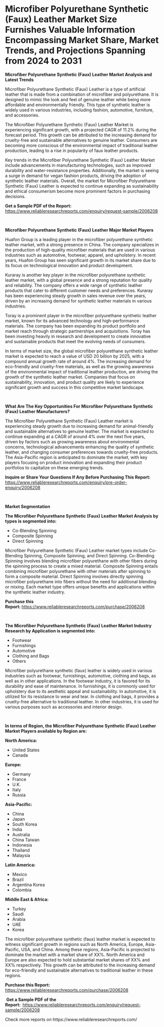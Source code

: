 <p><h1>Microfiber Polyurethane Synthetic (Faux) Leather Market Size Furnishes Valuable Information Encompassing Market Share, Market Trends, and Projections Spanning from 2024 to 2031</h1></p><p><strong>Microfiber Polyurethane Synthetic (Faux) Leather Market Analysis and Latest Trends</strong></p>
<p><p>Microfiber Polyurethane Synthetic (Faux) Leather is a type of artificial leather that is made from a combination of microfiber and polyurethane. It is designed to mimic the look and feel of genuine leather while being more affordable and environmentally friendly. This type of synthetic leather is widely used in various industries, including fashion, automotive, furniture, and accessories.</p><p>The Microfiber Polyurethane Synthetic (Faux) Leather Market is experiencing significant growth, with a projected CAGR of 11.2% during the forecast period. This growth can be attributed to the increasing demand for cruelty-free and sustainable alternatives to genuine leather. Consumers are becoming more conscious of the environmental impact of traditional leather production, leading to a rise in popularity of faux leather products.</p><p>Key trends in the Microfiber Polyurethane Synthetic (Faux) Leather Market include advancements in manufacturing technologies, such as improved durability and water-resistance properties. Additionally, the market is seeing a surge in demand for vegan fashion products, driving the adoption of synthetic leather materials. Overall, the market for Microfiber Polyurethane Synthetic (Faux) Leather is expected to continue expanding as sustainability and ethical consumerism become more prominent factors in purchasing decisions.</p></p>
<p><strong>Get a Sample PDF of the Report:&nbsp;</strong> <a href="https://www.reliableresearchreports.com/enquiry/request-sample/2006208">https://www.reliableresearchreports.com/enquiry/request-sample/2006208</a></p>
<p>&nbsp;</p>
<p><strong>Microfiber Polyurethane Synthetic (Faux) Leather Major Market Players</strong></p>
<p><p>Huafon Group is a leading player in the microfiber polyurethane synthetic leather market, with a strong presence in China. The company specializes in the production of high-quality microfiber materials that are used in various industries such as automotive, footwear, apparel, and upholstery. In recent years, Huafon Group has seen significant growth in its market share due to its focus on technological innovation and product development.</p><p>Kuraray is another key player in the microfiber polyurethane synthetic leather market, with a global presence and a strong reputation for quality and reliability. The company offers a wide range of synthetic leather products that cater to different customer needs and preferences. Kuraray has been experiencing steady growth in sales revenue over the years, driven by an increasing demand for synthetic leather materials in various industries.</p><p>Toray is a prominent player in the microfiber polyurethane synthetic leather market, known for its advanced technology and high-performance materials. The company has been expanding its product portfolio and market reach through strategic partnerships and acquisitions. Toray has been investing heavily in research and development to create innovative and sustainable products that meet the evolving needs of consumers.</p><p>In terms of market size, the global microfiber polyurethane synthetic leather market is expected to reach a value of USD 20 billion by 2025, with a compound annual growth rate of around 4%. The increasing demand for eco-friendly and cruelty-free materials, as well as the growing awareness of the environmental impact of traditional leather production, are driving the growth of the synthetic leather market. Companies that focus on sustainability, innovation, and product quality are likely to experience significant growth and success in this competitive market landscape.</p></p>
<p>&nbsp;</p>
<p><strong>What Are The Key Opportunities For Microfiber Polyurethane Synthetic (Faux) Leather Manufacturers?</strong></p>
<p><p>The Microfiber Polyurethane Synthetic (Faux) Leather market is experiencing steady growth due to increasing demand for animal-friendly and sustainable alternatives to genuine leather. The market is expected to continue expanding at a CAGR of around 4% over the next five years, driven by factors such as growing awareness about environmental concerns, technological advancements enhancing the quality of synthetic leather, and changing consumer preferences towards cruelty-free products. The Asia-Pacific region is anticipated to dominate the market, with key players focusing on product innovation and expanding their product portfolios to capitalize on these emerging trends.</p></p>
<p><strong>Inquire or Share Your Questions If Any Before Purchasing This Report:</strong> <a href="https://www.reliableresearchreports.com/enquiry/pre-order-enquiry/2006208">https://www.reliableresearchreports.com/enquiry/pre-order-enquiry/2006208</a></p>
<p>&nbsp;</p>
<p><strong>Market Segmentation</strong></p>
<p><strong>The Microfiber Polyurethane Synthetic (Faux) Leather Market Analysis by types is segmented into:</strong></p>
<p><ul><li>Co-Blending Spinning</li><li>Composite Spinning</li><li>Direct Spinning</li></ul></p>
<p><p>Microfiber Polyurethane Synthetic (Faux) Leather market types include Co-Blending Spinning, Composite Spinning, and Direct Spinning. Co-Blending Spinning involves blending microfiber polyurethane with other fibers during the spinning process to create a mixed material. Composite Spinning entails combining microfiber polyurethane with other materials after spinning to form a composite material. Direct Spinning involves directly spinning microfiber polyurethane into fibers without the need for additional blending or mixing. Each market type offers unique benefits and applications within the synthetic leather industry.</p></p>
<p><strong>Purchase this Report:&nbsp;</strong><a href="https://www.reliableresearchreports.com/purchase/2006208">https://www.reliableresearchreports.com/purchase/2006208</a></p>
<p>&nbsp;</p>
<p><strong>The Microfiber Polyurethane Synthetic (Faux) Leather Market Industry Research by Application is segmented into:</strong></p>
<p><ul><li>Footwear</li><li>Furnishings</li><li>Automotive</li><li>Clothing and Bags</li><li>Others</li></ul></p>
<p><p>Microfiber polyurethane synthetic (faux) leather is widely used in various industries such as footwear, furnishings, automotive, clothing and bags, as well as in other applications. In the footwear industry, it is favored for its durability and ease of maintenance. In furnishings, it is commonly used for upholstery due to its aesthetic appeal and sustainability. In automotive, it is utilized for its resistance to wear and tear. In clothing and bags, it provides a cruelty-free alternative to traditional leather. In other industries, it is used for various purposes such as accessories and interior design.</p></p>
<p>&nbsp;</p>
<p><strong>In terms of Region, the Microfiber Polyurethane Synthetic (Faux) Leather Market Players available by Region are:</strong></p>
<p>
    <p> <strong> North America: </strong>
        <ul>
            <li>United States</li>
            <li>Canada</li>
        </ul>
        </p> 
    <p> <strong> Europe: </strong>
        <ul>
            <li>Germany</li>
            <li>France</li>
            <li>U.K.</li>
            <li>Italy</li>
            <li>Russia</li>
        </ul>
        </p> 
    <p> <strong> Asia-Pacific: </strong>
        <ul>
            <li>China</li>
            <li>Japan</li>
            <li>South Korea</li>
            <li>India</li>
            <li>Australia</li>
            <li>China Taiwan</li>
            <li>Indonesia</li>
            <li>Thailand</li>
            <li>Malaysia</li>
        </ul>
        </p> 
    <p> <strong> Latin America: </strong>
        <ul>
            <li>Mexico</li>
            <li>Brazil</li>
            <li>Argentina Korea</li>
            <li>Colombia</li>
        </ul>
        </p> 
    <p> <strong> Middle East & Africa: </strong>
        <ul>
            <li>Turkey</li>
            <li>Saudi</li>
            <li>Arabia</li>
            <li>UAE</li>
            <li>Korea</li>
        </ul>
    </p>
    </p>
<p><p>The microfiber polyurethane synthetic (faux) leather market is expected to witness significant growth in regions such as North America, Europe, Asia-Pacific, USA, and China. Among these regions, Asia-Pacific is projected to dominate the market with a market share of XX%. North America and Europe are also expected to hold substantial market shares of XX% and XX% respectively. This growth can be attributed to the increasing demand for eco-friendly and sustainable alternatives to traditional leather in these regions.</p></p>
<p><strong>Purchase this Report: </strong><a href="https://www.reliableresearchreports.com/purchase/2006208">https://www.reliableresearchreports.com/purchase/2006208</a></p>
<p>&nbsp;<strong>Get a Sample PDF of the Report:&nbsp;&nbsp;</strong><a href="https://www.reliableresearchreports.com/enquiry/request-sample/2006208">https://www.reliableresearchreports.com/enquiry/request-sample/2006208</a></p>
<p><strong></strong></p>
<p>Check more reports on https://www.reliableresearchreports.com/</p>